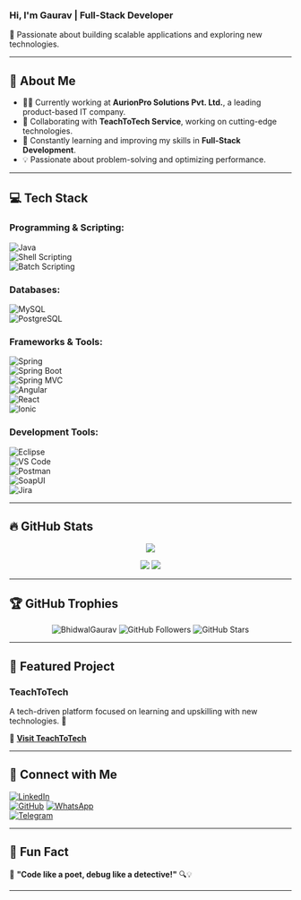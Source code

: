 ### Hi, I'm Gaurav | Full-Stack Developer  

🚀 Passionate about building scalable applications and exploring new technologies.

---

## 📌 About Me  
- 👨‍💻 Currently working at **AurionPro Solutions Pvt. Ltd.**, a leading product-based IT company.  
- 🚀 Collaborating with **TeachToTech Service**, working on cutting-edge technologies.  
- 🌱 Constantly learning and improving my skills in **Full-Stack Development**.  
- 💡 Passionate about problem-solving and optimizing performance.  

---

## 💻 Tech Stack  
### **Programming & Scripting:**  
![Java](https://img.shields.io/badge/Java-007396?style=for-the-badge&logo=java&logoColor=white)  
![Shell Scripting](https://img.shields.io/badge/Shell_Scripting-%23000000.svg?style=for-the-badge&logo=gnu-bash&logoColor=white)  
![Batch Scripting](https://img.shields.io/badge/Batch_Scripting-4E8EFF?style=for-the-badge)  

### **Databases:**  
![MySQL](https://img.shields.io/badge/MySQL-4479A1?style=for-the-badge&logo=mysql&logoColor=white)  
![PostgreSQL](https://img.shields.io/badge/PostgreSQL-316192?style=for-the-badge&logo=postgresql&logoColor=white)  

### **Frameworks & Tools:**  
![Spring](https://img.shields.io/badge/Spring-6DB33F?style=for-the-badge&logo=spring&logoColor=white)  
![Spring Boot](https://img.shields.io/badge/Spring_Boot-6DB33F?style=for-the-badge&logo=springboot&logoColor=white)  
![Spring MVC](https://img.shields.io/badge/Spring_MVC-6DB33F?style=for-the-badge)  
![Angular](https://img.shields.io/badge/Angular-DD0031?style=for-the-badge&logo=angular&logoColor=white)  
![React](https://img.shields.io/badge/React-61DAFB?style=for-the-badge&logo=react&logoColor=black)  
![Ionic](https://img.shields.io/badge/Ionic-3880FF?style=for-the-badge&logo=ionic&logoColor=white)  

### **Development Tools:**  
![Eclipse](https://img.shields.io/badge/Eclipse-2C2255?style=for-the-badge&logo=eclipse&logoColor=white)  
![VS Code](https://img.shields.io/badge/VS_Code-007ACC?style=for-the-badge&logo=visual-studio-code&logoColor=white)  
![Postman](https://img.shields.io/badge/Postman-FF6C37?style=for-the-badge&logo=postman&logoColor=white)  
![SoapUI](https://img.shields.io/badge/SoapUI-00BFB3?style=for-the-badge)  
![Jira](https://img.shields.io/badge/Jira-0052CC?style=for-the-badge&logo=jira&logoColor=white)  

---

## 🔥 GitHub Stats  
<p align="center">
  <img src="https://github-profile-summary-cards.vercel.app/api/cards/profile-details?username=BhidwalGaurav&theme=solarized_dark">
</p>

<p align="center">
  <img src="https://github-profile-summary-cards.vercel.app/api/cards/stats?username=BhidwalGaurav&theme=dracula">
  <img src="https://github-profile-summary-cards.vercel.app/api/cards/productive-time?username=BhidwalGaurav&theme=dracula">
</p>


---

## 🏆 GitHub Trophies  
<p align="center">
  <img src="https://komarev.com/ghpvc/?username=BhidwalGaurav&label=Profile%20Views&color=0e75b6&style=flat" alt="BhidwalGaurav" />
  <img src="https://img.shields.io/github/followers/BhidwalGaurav?label=Followers&style=social" alt="GitHub Followers">
  <img src="https://img.shields.io/github/stars/BhidwalGaurav?affiliations=OWNER&style=social" alt="GitHub Stars">
</p>


---

## 📂 Featured Project  
### **TeachToTech**  
A tech-driven platform focused on learning and upskilling with new technologies. 🚀  

🔗 **[Visit TeachToTech](https://teachtotech.in/)**  

---

## 💼 Connect with Me  
[![LinkedIn](https://img.shields.io/badge/LinkedIn-0077B5?style=for-the-badge&logo=linkedin&logoColor=white)](https://www.linkedin.com/in/gaurav2021/)  
[![GitHub](https://img.shields.io/badge/GitHub-181717?style=for-the-badge&logo=github&logoColor=white)](https://github.com/BhidwalGaurav)
[![WhatsApp](https://img.shields.io/badge/WhatsApp-25D366?style=for-the-badge&logo=whatsapp&logoColor=white)](https://wa.me/9971528971)  
[![Telegram](https://img.shields.io/badge/Telegram-26A5E4?style=for-the-badge&logo=telegram&logoColor=white)](https://t.me/9971528971)  

---

## 🌟 Fun Fact  
🤨 **"Code like a poet, debug like a detective!"** 🔍💡  

---

